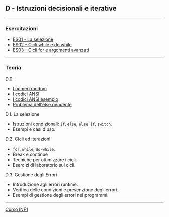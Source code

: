 ## D - Istruzioni decisionali e iterative

---
### Esercitazioni
 - [ES01 - La selezione](<https://docs.google.com/presentation/d/1Tyf4W75MGtG_jThrykTXbwYSvxGoXzlh4ZqQXn5IyGI/edit?usp=sharing>)
 - [ES02 - Cicli while e do while](<https://docs.google.com/presentation/d/1p56TOF0LRJZMawrpNho2Fnt7zuDxuf8ZESgND6ZmVC8/edit?usp=sharing>)
 - [ES03 - Cicli for e argomenti avanzati](<https://docs.google.com/presentation/d/1Ra2a06Whl2p6Z3pwOpJW_5Ic5PoJzlM007o6TTPEb_8/edit?usp=sharing>)

---
### Teoria
D.0. 
 - [I numeri random](<I numeri random.md>)
 - [I codici ANSI](<ES03-Menu_e_codici_ANSI/I codici ANSI.md>)
 - [I codici ANSI esempio](<ES03-Menu_e_codici_ANSI/I codici ANSI esempio.md>)
 - [Problema dell'else pendente](<Problema dell'else pendente.md>)

D.1. La selezione
 - Istruzioni condizionali: `if`, `else`, `else if`, `switch`.
 - Esempi e casi d'uso.

D.2. Cicli ed iterazioni
 - `for`, `while`, `do-while`.
 - Break e continue  
 - Tecniche per ottimizzare i cicli.
 - Esercizi di laboratorio sui cicli.

D.3. Gestione degli Errori
 - Introduzione agli errori runtime.
 - Verifica delle condizioni e prevenzione degli errori.
 - Esempi di gestione degli errori nei programmi.

---
[Corso INF1](../README.md)